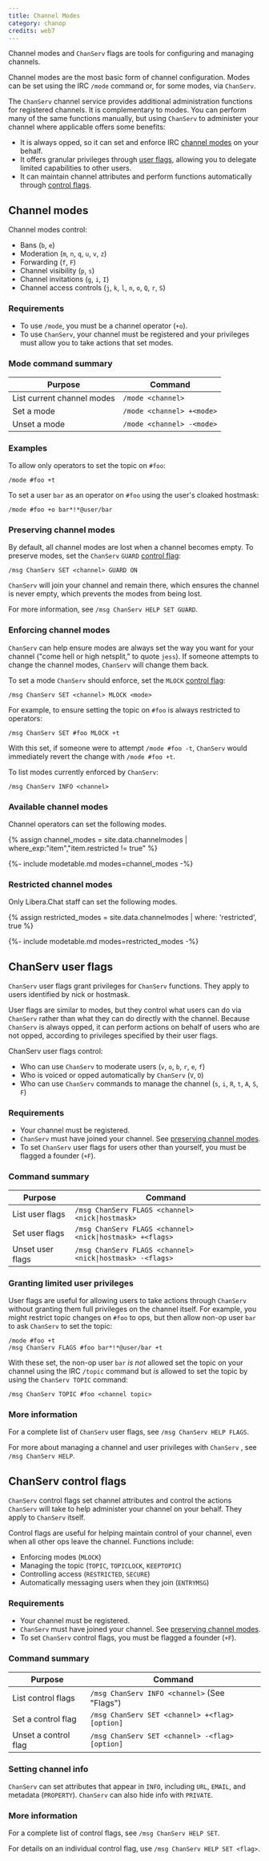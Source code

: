 ```yaml
---
title: Channel Modes
category: chanop
credits: web7
---
```


Channel modes and `ChanServ` flags are tools for configuring and managing
channels.

Channel modes are the most basic form of channel configuration. Modes can be
set using the IRC `/mode` command or, for some modes, via `ChanServ`.

The `ChanServ` channel service provides additional administration functions
for registered channels. It is complementary to modes. You can perform many of
the same functions manually, but using `ChanServ` to administer your channel
where applicable offers some benefits:

- It is always opped, so it can set and enforce IRC [channel
  modes](#channel-modes) on your behalf.
- It offers granular privileges through [user flags](#chanserv-user-flags),
  allowing you to delegate limited capabilities to other users. 
- It can maintain channel attributes and perform functions automatically
  through [control flags](#chanserv-control-flags).

## Channel modes

Channel modes control:

- Bans (`b`, `e`)
- Moderation (`m`, `n`, `q`, `u`, `v`, `z`)
- Forwarding (`f`, `F`)
- Channel visibility (`p`, `s`)
- Channel invitations (`g`, `i`, `I`)
- Channel access controls (`j`, `k`, `l`, `n`, `o`, `Q`, `r`, `S`)

### Requirements

- To use `/mode`, you must be a channel operator (`+o`).
- To use `ChanServ`, your channel must be registered and your privileges must
  allow you to take actions that set modes.

### Mode command summary

| Purpose                    |Command                    |
|----------------------------|---------------------------|
| List current channel modes | `/mode <channel>`         |
| Set a mode                 | `/mode <channel> +<mode>` |
| Unset a mode               | `/mode <channel> -<mode>` |

### Examples

To allow only operators to set the topic on `#foo`:

```irc
/mode #foo +t
```

To set a user `bar` as an operator on `#foo` using the user's cloaked
hostmask:

```irc
/mode #foo +o bar*!*@user/bar
```

### Preserving channel modes

By default, all channel modes are lost when a channel becomes empty. To
preserve modes, set the `ChanServ` `GUARD` [control
flag](#chanserv-control-flags): 

```irc
/msg ChanServ SET <channel> GUARD ON
```

`ChanServ` will join your channel and remain there, which ensures the channel
is never empty, which prevents the modes from being lost.

For more information, see `/msg ChanServ HELP SET GUARD`.

### Enforcing channel modes

`ChanServ` can help ensure modes are always set the way you want for your
channel ("come hell or high netsplit," to quote `jess`). If someone attempts
to change the channel modes, `ChanServ` will change them back. 

To set a mode `ChanServ` should enforce, set the `MLOCK` [control
flag](#chanserv-control-flags):

```irc
/msg ChanServ SET <channel> MLOCK <mode>
```

For example, to ensure setting the topic on `#foo` is always restricted to
operators:

```irc
/msg ChanServ SET #foo MLOCK +t
```

With this set, if someone were to attempt `/mode #foo -t`, `ChanServ` would
immediately revert the change with `/mode #foo +t`.

To list modes currently enforced by `ChanServ`:

```irc
/msg ChanServ INFO <channel>
```

### Available channel modes

Channel operators can set the following modes.
<!-- markdownlint-disable MD013 -->
{% assign channel_modes = site.data.channelmodes | where_exp:"item","item.restricted != true" %}
<!-- markdownlint-enable MD013 -->

{%- include modetable.md modes=channel_modes -%}

### Restricted channel modes

Only Libera.Chat staff can set the following modes.
<!-- markdownlint-disable MD013 -->
{% assign restricted_modes = site.data.channelmodes | where: 'restricted', true %}
<!-- markdownlint-enable MD013 -->

{%- include modetable.md modes=restricted_modes -%}

## ChanServ user flags

`ChanServ` user flags grant privileges for `ChanServ` functions. They apply to
users identified by nick or hostmask. 

User flags are similar to modes, but they control what users can do via
`ChanServ` rather than what they can do directly with the channel. Because
`ChanServ` is always opped, it can perform actions on behalf of users who are
not opped, according to privileges specified by their user flags.

ChanServ user flags control:

- Who can use `ChanServ` to moderate users (`v`, `o`, `b`, `r`, `e`, `f`)
- Who is voiced or opped automatically by `ChanServ` (`V`, `O`)
- Who can use `ChanServ` commands to manage the channel (`s`, `i`, `R`, `t`,
  `A`, `S`, `F`)

### Requirements

- Your channel must be registered.
- `ChanServ` must have joined your channel. See [preserving channel
  modes](#preserving-channel-modes).
- To set `ChanServ` user flags for users other than yourself, you must be
  flagged a founder (`+F`). 

### Command summary
<!-- markdownlint-disable MD013 -->
| Purpose          | Command                                                  |
|------------------|----------------------------------------------------------|
| List user flags  | `/msg ChanServ FLAGS <channel> <nick\|hostmask>`         |
| Set user flags   | `/msg ChanServ FLAGS <channel> <nick\|hostmask> +<flags>`|
| Unset user flags | `/msg ChanServ FLAGS <channel> <nick\|hostmask> -<flags>`|
<!-- markdownlint-enable MD013 -->

### Granting limited user privileges

User flags are useful for allowing users to take actions through `ChanServ`
without granting them full privileges on the channel itself. For example, you
might restrict topic changes on `#foo` to ops, but then allow non-op user
`bar` to ask `ChanServ` to set the topic: 

```irc
/mode #foo +t
/msg ChanServ FLAGS #foo bar*!*@user/bar +t
```

With these set, the non-op user `bar` _is not_ allowed set the topic on your
channel using the IRC `/topic` command but _is_ allowed to set the topic by
using the `ChanServ TOPIC` command:

```irc
/msg ChanServ TOPIC #foo <channel topic>
```

### More information

For a complete list of `ChanServ` user flags, see `/msg ChanServ HELP FLAGS`.

For more about managing a channel and user privileges with `ChanServ` , see
`/msg ChanServ HELP`.

## ChanServ control flags

`ChanServ` control flags set channel attributes and control the actions
`ChanServ` will take to help administer your channel on your behalf. They
apply to `ChanServ` itself. 

Control flags are useful for helping maintain control of your channel, even
when all other ops leave the channel. Functions include:

- Enforcing modes (`MLOCK`)
- Managing the topic (`TOPIC`, `TOPICLOCK`, `KEEPTOPIC`)
- Controlling access (`RESTRICTED`, `SECURE`)
- Automatically messaging users when they join (`ENTRYMSG`)

### Requirements

- Your channel must be registered.
- `ChanServ` must have joined your channel. See [preserving channel
  modes](#preserving-channel-modes).
- To set `ChanServ` control flags, you must be flagged a founder (`+F`).

### Command summary

| Purpose              | Command                                        |
|----------------------|------------------------------------------------|
| List control flags   | `/msg ChanServ INFO <channel>` (See "Flags")   |
| Set a control flag   | `/msg ChanServ SET <channel> +<flag> [option]` |
| Unset a control flag | `/msg ChanServ SET <channel> -<flag> [option]` |

### Setting channel info

`ChanServ` can set attributes that appear in `INFO`, including `URL`, `EMAIL`,
and metadata (`PROPERTY`). `ChanServ` can also hide info with `PRIVATE`.

### More information

For a complete list of control flags, see `/msg ChanServ HELP SET`. 

For details on an individual control flag, use `/msg ChanServ HELP SET
<flag>`.
